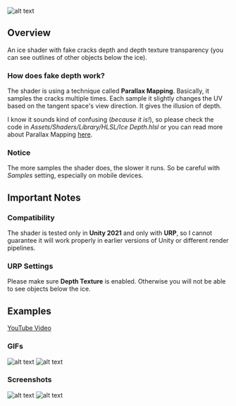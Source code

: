![alt text](https://github.com/tojynick/Ice-Shader/blob/main/Readme%20Resources/Thumbnail.jpg)

## Overview
An ice shader with fake cracks depth and depth texture transparency (you can see outlines of other objects below the ice).

### How does fake depth work?
The shader is using a technique called **Parallax Mapping**. Basically, it samples the cracks multiple times. Each sample it slightly changes the UV based on the tangent space's view direction. It gives the illusion of depth.

I know it sounds kind of confusing (*because it is!*), so please check the code in *Assets/Shaders/Library/HLSL/Ice Depth.hlsl* or you can read more about Parallax Mapping [here](https://en.wikipedia.org/wiki/Parallax_mapping).

### Notice
The more samples the shader does, the slower it runs. So be careful with *Samples* setting, especially on mobile devices.

## Important Notes
### Compatibility
The shader is tested only in **Unity 2021** and only with **URP**, so I cannot guarantee it will work properly in earlier versions of Unity or different render pipelines.
### URP Settings
Please make sure **Depth Texture** is enabled. Otherwise you will not be able to see objects below the ice.

## Examples
[YouTube Video](https://www.youtube.com/watch?v=hIEWdt4ALn0)

### GIFs
![alt text](https://github.com/tojynick/Ice-Shader/blob/main/Readme%20Resources/Ice%20Ground.gif)
![alt text](https://github.com/tojynick/Ice-Shader/blob/main/Readme%20Resources/Ice%20Cubes.gif)

### Screenshots
![alt text](https://github.com/tojynick/Ice-Shader/blob/main/Readme%20Resources/Ice%20Ground%201.jpg)
![alt text](https://github.com/tojynick/Ice-Shader/blob/main/Readme%20Resources/Ice%20Sphere.jpg)
